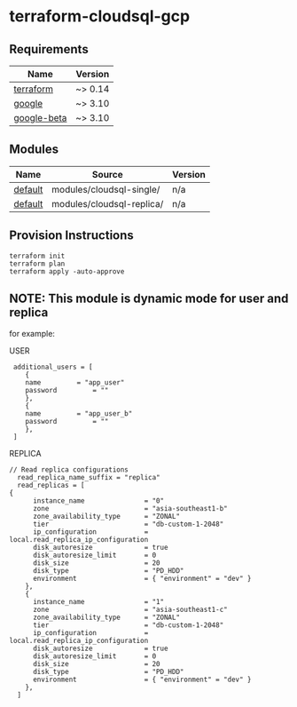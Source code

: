 # terraform-cloudsql-gcp

## Requirements

| Name | Version |
|------|---------|
| <a name="requirement_terraform"></a> [terraform](#requirement\_terraform) | ~> 0.14 |
| <a name="requirement_google"></a> [google](#requirement\_google) | ~> 3.10 |
| <a name="requirement_google-beta"></a> [google-beta](#requirement\_google-beta) | ~> 3.10 |

## Modules

| Name | Source | Version |
|------|--------|---------|
| <a name="module_default"></a> [default](#module\_default) | modules/cloudsql-single/ | n/a |
| <a name="module_default"></a> [default](#module\_default) | modules/cloudsql-replica/ | n/a |


## Provision Instructions

```
terraform init 
terraform plan 
terraform apply -auto-approve
```


## NOTE: This module is dynamic mode for user and replica 

for example: 

USER

```
 additional_users = [
    {
    name         = "app_user"
    password         = ""
    },
    {
    name         = "app_user_b"
    password         = ""
    },
 ]
```

REPLICA

```
// Read replica configurations
  read_replica_name_suffix = "replica"
  read_replicas = [
{
      instance_name               = "0"
      zone                        = "asia-southeast1-b"
      zone_availability_type      = "ZONAL"
      tier                        = "db-custom-1-2048"
      ip_configuration            = local.read_replica_ip_configuration
      disk_autoresize             = true
      disk_autoresize_limit       = 0
      disk_size                   = 20
      disk_type                   = "PD_HDD"
      environment                 = { "environment" = "dev" }
    },
    {
      instance_name               = "1"
      zone                        = "asia-southeast1-c"
      zone_availability_type      = "ZONAL"
      tier                        = "db-custom-1-2048"
      ip_configuration            = local.read_replica_ip_configuration
      disk_autoresize             = true
      disk_autoresize_limit       = 0
      disk_size                   = 20
      disk_type                   = "PD_HDD"
      environment                 = { "environment" = "dev" }
    },
  ]
```
